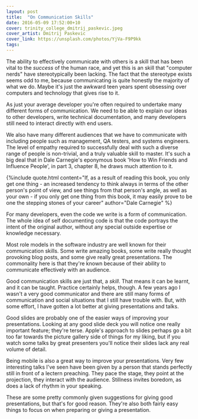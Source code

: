 ```yaml
---
layout: post
title:  "On Communication Skills"
date: 2016-05-09 17:52:00+10
cover: trinity_college_dmitrij_paskevic.jpeg
cover_artist: Dmitrij Paskevic
cover_link: https://unsplash.com/photos/YjVa-F9P9kk
tags:
---
```


The ability to effectively communicate with others is a skill that has been vital to the _success_ of the human race, and yet this is an skill that "computer nerds" have stereotypically been lacking. The fact that the stereotype exists seems odd to me, because communicating is quite honestly the majority of what we do. Maybe it's just the awkward teen years spent obsessing over computers and technology that gives rise to it.

As just your average developer you're often required to undertake many different forms of communication. We need to be able to explain our ideas to other developers, write technical documentation, and many developers still need to interact directly with end users.

We also have many different audiences that we have to communicate with including people such as management, QA testers, and systems engineers. The level of empathy required to successfully deal with such a diverse range of people is non-trivial, and a truly valuable skill to master. It's such a big deal that in Dale Carnegie's eponymous book 'How to Win Friends and Influence People', in part 3, chapter 8, he draws much attention to it.

{%include quote.html content="If, as a result of reading this book, you only get one thing - an increased tendency to think always in terms of the other person's point of view, and see things from that person's angle, as well as your own - if you only get one thing from this book, it may easily prove to be one the stepping stones of your career" author="Dale Carnegie" %}

For many developers, even the code we write is a form of communication. The whole idea of self documenting code is that the code portrays the intent of the original author, without any special outside expertise or knowledge necessary.

Most role models in the software industry are well known for their communication skills. Some write amazing books, some write really thought provoking blog posts, and some give really great presentations. The commonality here is that they're known because of their ability to communicate effectively with an audience.

Good communication skills are just that, a _skill_. That means it can be learnt, and it can be taught. Practice certainly helps, though. A few years ago I wasn't a very good communicator and there are still many forms of communication and social situations that I still have trouble with. But, with some effort, I have gotten a lot better at giving presentations and talks.

Good slides are probably one of the easier ways of improving your presentations. Looking at any good slide deck you will notice one really important feature; they're terse. Apple's approach to slides perhaps go a bit too far towards the picture gallery side of things for my liking, but if you watch some talks by great presenters you'll notice their slides lack any real volume of detail.

Being mobile is also a great way to improve your presentations. Very few interesting talks I've seen have been given by a person that stands perfectly still in front of a lectern preaching. They pace the stage, they point at the projection, they interact with the audience. Stillness invites boredom, as does a lack of rhythm in your speaking.

These are some pretty commonly given suggestions for giving good presentations, but that's for good reason. They're also both fairly easy things to focus on when preparing or giving a presentation.
